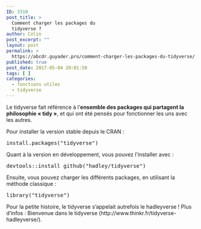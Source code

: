```yaml
---
ID: 3310
post_title: >
  Comment charger les packages du
  tidyverse ?
author: Colin
post_excerpt: ""
layout: post
permalink: >
  https://abcdr.guyader.pro/comment-charger-les-packages-du-tidyverse/
published: true
post_date: 2017-05-04 20:01:50
tags: [ ]
categories:
  - fonctions utiles
  - tidyverse
---
```

<p>Le tidyverse fait référence à l’<strong>ensemble des packages qui partagent la philosophie « tidy »</strong>, et qui ont été pensés pour fonctionner les uns avec les autres.</p><p>Pour installer la version stable depuis le CRAN :</p><p> <pre lang='rsplus'>install.packages("tidyverse")</pre> </p><p>Quant à la version en développement, vous pouvez l'installer avec : </p><p> <pre lang='rsplus'>devtools::install_github("hadley/tidyverse")</pre> </p><p>Ensuite, vous pouvez charger les différents packages, en utilisant la méthode classique :</p><p> <pre lang='rsplus'>library("tidyverse")</pre> </p><p>Pour la petite histoire, le tidyverse s’appelait autrefois le hadleyverse ! Plus d’infos : Bienvenue dans le tidyverse (http://www.thinkr.fr/tidyverse-hadleyverse/).  </p>